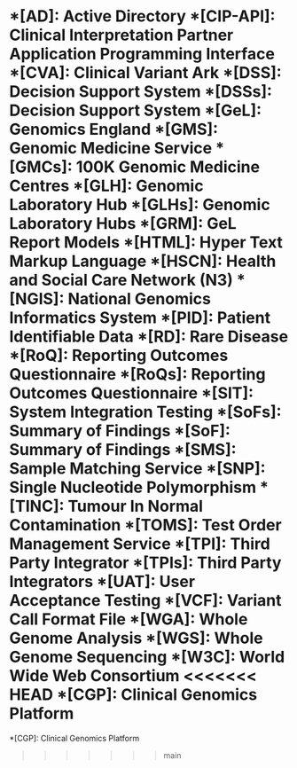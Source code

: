 *[AD]: Active Directory 
*[CIP-API]: Clinical Interpretation Partner Application Programming Interface
*[CVA]: Clinical Variant Ark
*[DSS]: Decision Support System
*[DSSs]: Decision Support System
*[GeL]: Genomics England
*[GMS]: Genomic Medicine Service
*[GMCs]: 100K Genomic Medicine Centres
*[GLH]: Genomic Laboratory Hub
*[GLHs]: Genomic Laboratory Hubs
*[GRM]: GeL Report Models
*[HTML]: Hyper Text Markup Language
*[HSCN]: Health and Social Care Network (N3)
*[NGIS]: National Genomics Informatics System
*[PID]: Patient Identifiable Data
*[RD]: Rare Disease
*[RoQ]: Reporting Outcomes Questionnaire
*[RoQs]: Reporting Outcomes Questionnaire
*[SIT]: System Integration Testing
*[SoFs]: Summary of Findings
*[SoF]: Summary of Findings 
*[SMS]: Sample Matching Service
*[SNP]: Single Nucleotide Polymorphism
*[TINC]: Tumour In Normal Contamination
*[TOMS]: Test Order Management Service
*[TPI]: Third Party Integrator
*[TPIs]: Third Party Integrators
*[UAT]: User Acceptance Testing
*[VCF]: Variant Call Format File
*[WGA]: Whole Genome Analysis
*[WGS]: Whole Genome Sequencing
*[W3C]: World Wide Web Consortium
<<<<<<< HEAD
*[CGP]: Clinical Genomics Platform
=======
*[CGP]: Clinical Genomics Platform
>>>>>>> main
